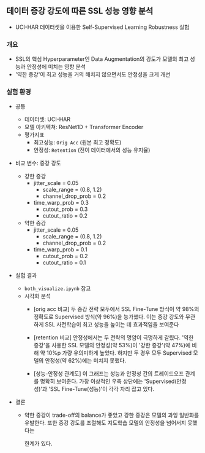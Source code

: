 ## 데이터 증강 강도에 따른 SSL 성능 영향 분석
- UCI-HAR 데이터셋을 이용한 Self-Supervised Learning Robustness 실험

### 개요
- SSL의 핵심 Hyperparameter인 Data Augmentation의 강도가 모델의 최고 성능과 안정성에 미치는 영향 분석
- '약한 증강'이 최고 성능을 거의 해치지 않으면서도 안정성을 크게 개선

### 실험 환경
- 공통
	- 데이터셋: UCI-HAR
	- 모델 아키텍쳐: ResNet1D + Transformer Encoder
	- 평가지표
		- 최고성능: `Orig Acc` (원본 최고 정확도)
		- 안정성: `Retention` (전이 데이터에서의 성능 유지율)

- 비교 변수: 증강 강도
	- 강한 증강
		- jitter_scale = 0.05
    		- scale_range = (0.8, 1.2)
    		- channel_drop_prob = 0.2
		- time_warp_prob = 0.3  
    		- cutout_prob = 0.3  
    		- cutout_ratio = 0.2  
	- 약한 증강
		- jitter_scale = 0.05
    		- scale_range = (0.8, 1.2)
    		- channel_drop_prob = 0.2
		- time_warp_prob = 0.1  
    		- cutout_prob = 0.2  
    		- cutout_ratio = 0.1  

- 실험 결과
	- `both_visualize.ipynb` 참고 
	- 시각화 분석
		- [orig acc 비교]
			두 증강 전략 모두에서 SSL Fine-Tune 방식이 약 98%의 정확도로 Supervised 방식(약 96%)을 능가했다. 이는 증강 강도와 무관하게 SSL 사전학습이 최고 성능을 높이는 데 효과적임을 보여준다

		- [retention 비교]
			안정성에서는 두 전략의 명암이 극명하게 갈렸다. '약한 증강'을 사용한 SSL 모델의 안정성(약 53%)이 '강한 증강'(약 47%)에 비해 약 10%p 가량 유의미하게 높았다. 하지만 두 경우 모두 Supervised 모델의 안정성(약 62%)에는 미치지 못했다.

		- [성능-안정성 관계도]
			이 그래프는 성능과 안정성 간의 트레이드오프 관계를 명확히 보여준다. 가장 이상적인 우측 상단에는 'Supervised(안정성)'과 'SSL Fine-Tune(성능)'이 각각 자리 잡고 있다. 

- 결론
	- 약한 증강이 trade-off의 balance가 좋았고 강한 증강은 모델의 과잉 일반화를 유발한다. 또한 증강 강도를 조절해도 지도학습 모델의 안정성을 넘어서지 못했다는

	  한계가 있다. 

